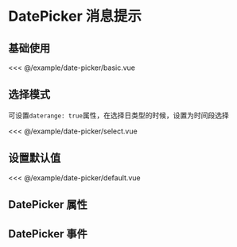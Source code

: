 # DatePicker 消息提示

## 基础使用

<demo md src="date-picker/basic">

<<< @/example/date-picker/basic.vue
</demo>

## 选择模式

可设置`daterange: true`属性，在选择日类型的时候，设置为时间段选择

<demo md src="date-picker/select">

<<< @/example/date-picker/select.vue
</demo>

## 设置默认值

<demo md src="date-picker/default">

<<< @/example/date-picker/default.vue
</demo>

## DatePicker 属性

<v-table type="attrs" :data="[
  { attr :'modelValue / v-model', dec: '绑定值', type: 'string / array', optional: '-', default: '-' },
  { attr :'type', dec: 'daterange:日期  datetimerange:日期时间', type: 'string', optional: 'daterange / datetimerange', default: 'daterange' },
  { attr :'select-type', dec: '设置选择类型模式', type: 'boolean', optional: '-', default: 'false' },
  { attr :'daterange', dec: '选择模式下，选择日类型下设置日期范围', type: 'boolean', optional: '-', default: false },
]" />

## DatePicker 事件

<v-table type="event" :data="[
  { event :'change', dec: '数值改变的时候触发', callback: 'value' },
]" />
